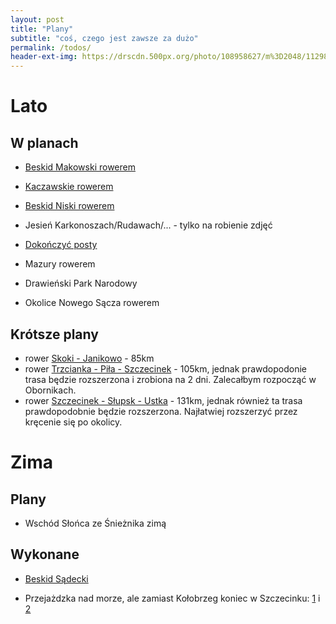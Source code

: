 ```yaml
---
layout: post
title: "Plany"
subtitle: "coś, czego jest zawsze za dużo"
permalink: /todos/
header-ext-img: https://drscdn.500px.org/photo/108958627/m%3D2048/11298784dfc9b54b1c430165add677d9
---
```


Lato
====

W planach
--------------------------

* [Beskid Makowski rowerem](/todos/beskid-makowski-rowerem)

* [Kaczawskie rowerem](/todos/gory-kaczawskie-rowerem)

* [Beskid Niski rowerem](/todos/beskid-niski-rowerem)

* Jesień Karkonoszach/Rudawach/... - tylko na robienie zdjęć

* [Dokończyć posty](/todos/posty-do-zrobienia)

* Mazury rowerem

* Drawieński Park Narodowy

* Okolice Nowego Sącza rowerem

Krótsze plany
-------------

* rower [Skoki - Janikowo](http://umapa.pl/IXCMj) - 85km
* rower [Trzcianka - Piła - Szczecinek](http://umapa.pl/kkMoT) - 105km, jednak
  prawdopodonie trasa będzie rozszerzona i zrobiona na 2 dni. Zalecałbym rozpocząć
  w Obornikach.
* rower [Szczecinek - Słupsk - Ustka](http://umapa.pl/nX58U) - 131km, jednak
  również ta trasa prawdopodobnie będzie rozszerzona. Najłatwiej rozszerzyć
  przez kręcenie się po okolicy.

Zima
====

Plany
-----

* Wschód Słońca ze Śnieżnika zimą



Wykonane
--------

* [Beskid Sądecki](/todos/beskid-sadecki)

* Przejażdzka nad morze, ale zamiast Kołobrzeg koniec w Szczecinku:
  [1](/trip/2015/08/22/z-rebusza-do-cieszyno/) i [2](/trip/2015/08/23/z-cieszyno-do-szczecinka/)
